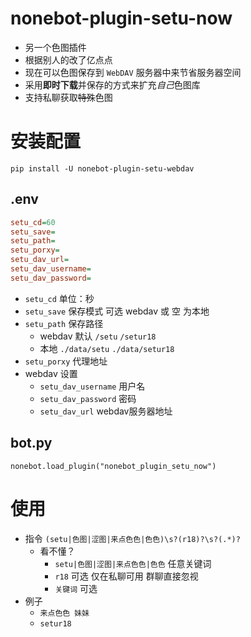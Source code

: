 # nonebot-plugin-setu-now

- 另一个色图插件
- 根据别人的改了亿点点
- 现在可以色图保存到 `WebDAV` 服务器中来节省服务器空间
- 采用**即时下载**并保存的方式来扩充*自己*色图库
- 支持私聊获取~~特殊~~色图

# 安装配置
```
pip install -U nonebot-plugin-setu-webdav
```

## .env

```ini
setu_cd=60
setu_save=
setu_path=
setu_porxy=
setu_dav_url=
setu_dav_username=
setu_dav_password=
```

- `setu_cd` 单位：秒
- `setu_save` 保存模式 可选 webdav 或 空 为本地
- `setu_path` 保存路径 
  - webdav 默认 `/setu` `/setur18`  
  - 本地  `./data/setu` `./data/setur18`
- `setu_porxy` 代理地址
- webdav 设置
  - `setu_dav_username` 用户名
  - `setu_dav_password` 密码
  - `setu_dav_url` webdav服务器地址

## bot.py

```
nonebot.load_plugin("nonebot_plugin_setu_now")
```

# 使用

- 指令 `(setu|色图|涩图|来点色色|色色)\s?(r18)?\s?(.*)?`
  - 看不懂？
    - `setu|色图|涩图|来点色色|色色` 任意关键词
    - `r18` 可选 仅在私聊可用 群聊直接忽视
    - `关键词` 可选
- 例子
  - `来点色色 妹妹`
  - `setur18`
